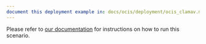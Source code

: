 ```yaml
---
document this deployment example in: docs/ocis/deployment/ocis_clamav.md
---
```


Please refer to [our documentation](https://owncloud.dev/ocis/deployment/ocis_clamav/)
for instructions on how to run this scenario.
